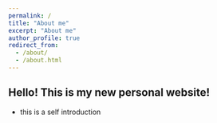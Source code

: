 ```yaml
---
permalink: /
title: "About me"
excerpt: "About me"
author_profile: true
redirect_from:
  - /about/
  - /about.html
---
```


## Hello! This is my new personal website!
- this is a self introduction
